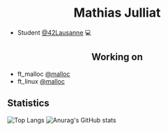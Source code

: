 
<h1 align="center">Mathias Julliat</h1>

- Student <a href="https://www.42lausanne.ch/">@42Lausanne</a> 💻
  
<h2 align="center">Working on</h2>

- ft_malloc <a href="https://github.com/MrMobbi/ft_malloc">@malloc</a>
- ft_linux <a href="https://github.com/MrMobbi/ft_linux">@malloc</a>



## Statistics
![Top Langs](https://github-readme-stats.vercel.app/api/top-langs/?username=MrMobbi&layout=compact)
![Anurag's GitHub stats](https://github-readme-stats.vercel.app/api?username=MrMobbi&show_icons=true&theme=transparent)
